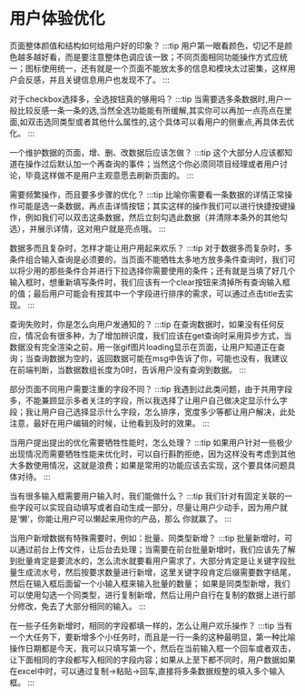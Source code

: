 # 用户体验优化

页面整体颜值和结构如何给用户好的印象？
:::tip
用户第一眼看颜色，切记不是颜色越多越好看，而是要注意整体色调应该一致；不同页面相同功能操作方式应统一；图标使用统一，还有就是一个页面不能放太多的信息和模块太过密集，这样用户会反感，并且关键信息用户也发现不了。
:::

对于checkbox选择多，全选按钮真的够用吗？
:::tip
当需要选多条数据时,用户一般比较反感一条一条的选,当然全选功能能有所缓解,其实你可以再加一点亮点在里面,如双击选同类型或者其他什么属性的,这个具体可以看用户的侧重点,再具体去优化。
:::

一个维护数据的页面，增、删、改数据后应该怎做？
:::tip
这个大部分人应该都知道在操作过后默认加一个再查询的事件；当然这个你必须同项目经理或者用户讨论，毕竟这样做不是用户主观意愿去刷新页面的。
:::

需要频繁操作，而且要多步骤的优化？
:::tip
比喻你需要看一条数据的详情正常操作可能是选一条数据，再点击详情按钮；其实这样的操作我们可以进行快捷按键操作，例如我们可以双击这条数据，然后立刻勾选此数据（并清除本条外的其他勾选），并展示详情，这对用户就是亮点哦。
:::

数据多而且复杂时，怎样才能让用户用起来欢乐？
:::tip
对于数据多而复杂时，多条件组合输入查询是必须要的，当页面不能牺牲太多地方放多条件查询时，我们可以将少用的那些条件合并进行下拉选择你需要使用的条件；还有就是当填了好几个输入框时，想重新填写条件时，我们应该有一个clear按钮来清掉所有查询输入框的值；最后用户可能会有按其中一个字段进行排序的需求，可以通过点击title去实现。
:::

查询失败时，你是怎么向用户发通知的？
:::tip
在查询数据时，如果没有任何反应，情况会有很多种，为了增加辨识度，我们应该在get查询时采用异步方式，当数据没有完全渲染之前，用一张gif图片loading显示在页面，让用户知道正在查询；当查询数据为空的，返回数据可能在msg中告诉了你，可能也没有，我建议在前端判断，当数据数组长度为0时，告诉用户没有查询到数据。
:::

部分页面不同用户需要注重的字段不同？
:::tip
我遇到过此类问题，由于共用字段多，不能兼顾显示多者关注的字段，所以我选择了让用户自己做决定显示什么字段；我让用户自己选择显示什么字段，怎么排序，宽度多少等都让用户解决，此处注意，最好在用户编辑的时候，让他看到及时的效果。
:::

当用户提出提出的优化需要牺牲性能时，怎么处理？
:::tip
如果用户针对一些极少出现情况而需要牺牲性能来优化时，可以自行斟酌拒绝，因为这样没有考虑到其他大多数使用情况，这就是浪费；如果是常用的功能应该去实现，这个要具体问题具体对待。
:::

当有很多输入框需要用户输入时，我们能做什么？
:::tip
我们针对有固定关联的一些字段可以实现自动填写或者自动生成一部分，尽量让用户少动手，因为用户就是‘懒’，你能让用户可以懒起来用你的产品，那么 你就赢了。
:::

当用户新增数据有特殊需要时，例如：批量、同类型新增？
:::tip
批量新增时，可以通过前台上传文件，让后台去处理；当需要在前台批量新增时，我们应该先了解到批量肯定是要流水的，怎么流水就要看用户需求了，大部分肯定是让关键字段批量生成流水号，然后按要求数量进行新增，这里关键字段肯定后缀需要数字结尾，然后在输入框后面留一个小输入框来输入批量的数量；
如果是同类型新增，我们可以使用勾选一个同类型，进行复制新增，然后让用户自行在复制的数据上进行部分修改，免去了大部分相同的输入。
:::

在一些子任务新增时，相同的字段都填一样的，怎么让用户欢乐操作？
:::tip
当有一个大任务下，要新增多个小任务时，而且是一行一条的这种最明显，第一种比喻操作日期都是今天，我可以只填写第一个，然后在当前输入框一个回车或者双击，让下面相同的字段都写入相同的字段内容；如果从上至下都不同时，用户数据如果在excel中时，可以通过复制->粘贴->回车,直接将多条数据规整的填入多个输入框。
:::